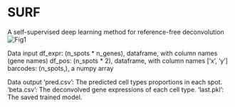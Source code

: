 # SURF
A self-supervised deep learning method for reference-free deconvolution
![Fig1](https://github.com/user-attachments/assets/cd371dab-fa9a-474d-9bfa-32b41adb8cbe)

Data input
df_expr: (n_spots * n_genes), dataframe, with column names (gene names)
df_pos: (n_spots * 2), dataframe, with column names [‘x’, ‘y’]
barcodes: (n_spots,), a numpy array

Data output
‘pred.csv’: The predicted cell types proportions in each spot.
‘beta.csv’: The deconvolved gene expressions of each cell type.
‘last.pkl’: The saved trained model.
